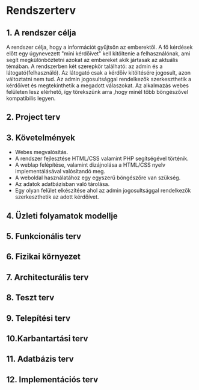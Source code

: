 # Rendszerterv

## 1. A rendszer célja

A rendszer célja, hogy a információt gyűjtsön az emberektől. A fő kérdések előtt egy úgynevezett "mini kérdőívet" kell kitöltenie a felhasználónak, ami segít megkülönböztetni azokat az embereket akik jártasak az aktuális témában. A rendszerben két szerepkör található: az admin és a látogató(felhasználó). Az látogató csak a kérdőív kitöltésére jogosult, azon változtatni nem tud. Az admin jogosultsággal rendelkezők szerkeszthetik a kérdőívet és megtekinthetik a megadott válaszokat. Az alkalmazás webes felületen lesz elérhető, így törekszünk arra ,hogy minél több böngészővel kompatibilis legyen.<br>

## 2. Project terv

## 3. Követelmények<br>

- Webes megvalósítás.<br>
- A rendszer fejlesztése HTML/CSS valamint PHP segítségével történik.<br>
- A weblap felépítése, valamint dizájnolása a HTML/CSS nyelv implementálásával valósítandó meg.<br>
- A weboldal használatához egy egyszerű böngészőre van szükség.<br>
- Az adatok adatbázisban való tárolása.<br>
- Egy olyan felület elkészítése ahol az admin jogosultsággal rendelkezők szerkeszthetik az adott kérdőívet.<br>

## 4. Üzleti folyamatok modellje

## 5. Funkcionális terv

## 6. Fizikai környezet

## 7. Architecturális terv

## 8. Teszt terv

## 9. Telepítési terv 

## 10.Karbantartási terv

## 11. Adatbázis terv

## 12. Implementációs terv
